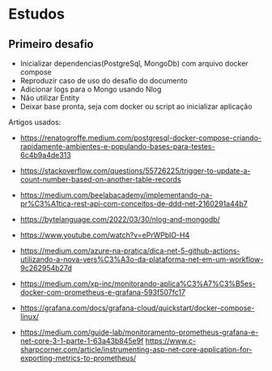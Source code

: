 # Estudos



## Primeiro desafio
- Inicializar dependencias(PostgreSql, MongoDb) com arquivo docker compose
- Reproduzir caso de uso do desafio do documento
- Adicionar logs para o Mongo usando Nlog
- Não utilizar Entity
- Deixar base pronta, seja com docker ou script ao inicializar aplicação 


Artigos usados:
- https://renatogroffe.medium.com/postgresql-docker-compose-criando-rapidamente-ambientes-e-populando-bases-para-testes-6c4b9a4de313
- https://stackoverflow.com/questions/55726225/trigger-to-update-a-count-number-based-on-another-table-records
- https://medium.com/beelabacademy/implementando-na-pr%C3%A1tica-rest-api-com-conceitos-de-ddd-net-2160291a44b7
- https://bytelanguage.com/2022/03/30/nlog-and-mongodb/
- https://www.youtube.com/watch?v=ePrWPblO-H4
- https://medium.com/azure-na-pratica/dica-net-5-github-actions-utilizando-a-nova-vers%C3%A3o-da-plataforma-net-em-um-workflow-9c262954b27d

- https://medium.com/xp-inc/monitorando-aplica%C3%A7%C3%B5es-docker-com-prometheus-e-grafana-593f507fc17
- https://grafana.com/docs/grafana-cloud/quickstart/docker-compose-linux/
- https://medium.com/guide-lab/monitoramento-prometheus-grafana-e-net-core-3-1-parte-1-63a43b845e9f
https://www.c-sharpcorner.com/article/instrumenting-asp-net-core-application-for-exporting-metrics-to-prometheus/